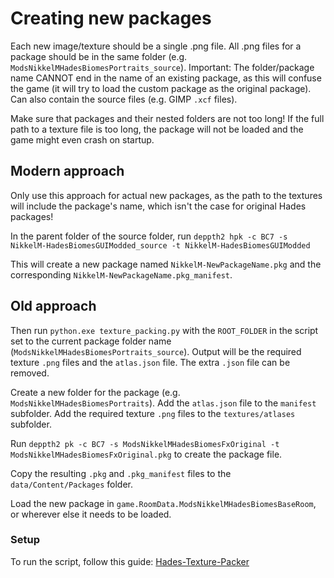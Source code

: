 # Creating new packages

Each new image/texture should be a single .png file.
All .png files for a package should be in the same folder (e.g. `ModsNikkelMHadesBiomesPortraits_source`).
Important: The folder/package name CANNOT end in the name of an existing package, as this will confuse the game (it will try to load the custom package as the original package).
Can also contain the source files (e.g. GIMP `.xcf` files).

Make sure that packages and their nested folders are not too long!
If the full path to a texture file is too long, the package will not be loaded and the game might even crash on startup.

## Modern approach

Only use this approach for actual new packages, as the path to the textures will include the package's name, which isn't the case for original Hades packages!

In the parent folder of the source folder, run `deppth2 hpk -c BC7 -s NikkelM-HadesBiomesGUIModded_source -t NikkelM-HadesBiomesGUIModded`

This will create a new package named `NikkelM-NewPackageName.pkg` and the corresponding `NikkelM-NewPackageName.pkg_manifest`.

## Old approach

Then run `python.exe texture_packing.py` with the `ROOT_FOLDER` in the script set to the current package folder name (`ModsNikkelMHadesBiomesPortraits_source`).
Output will be the required texture `.png` files and the `atlas.json` file.
The extra `.json` file can be removed.

Create a new folder for the package (e.g. `ModsNikkelMHadesBiomesPortraits`).
Add the `atlas.json` file to the `manifest` subfolder.
Add the required texture `.png` files to the `textures/atlases` subfolder.

Run `deppth2 pk -c BC7 -s ModsNikkelMHadesBiomesFxOriginal -t ModsNikkelMHadesBiomesFxOriginal.pkg` to create the package file.

Copy the resulting `.pkg` and `.pkg_manifest` files to the `data/Content/Packages` folder.

Load the new package in `game.RoomData.ModsNikkelMHadesBiomesBaseRoom`, or wherever else it needs to be loaded.

### Setup

To run the script, follow this guide: [Hades-Texture-Packer](https://github.com/excellent-ae/Hades-Texture-Packer/tree/main)

